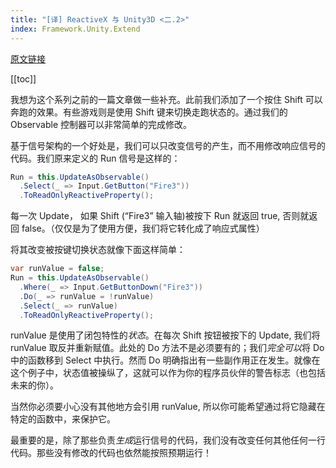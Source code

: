 ```yaml
---
title: "[译] ReactiveX 与 Unity3D <二.2>"
index: Framework.Unity.Extend
---
```


[原文链接](http://ornithoptergames.com/reactivex-and-unity3d-part-2b/)

[[toc]]

我想为这个系列之前的一篇文章做一些补充。此前我们添加了一个按住 Shift 可以奔跑的效果。有些游戏则是使用 Shift 键来切换走跑状态的。通过我们的 Observable 控制器可以非常简单的完成修改。

基于信号架构的一个好处是，我们可以只改变信号的产生，而不用修改响应信号的代码。我们原来定义的 Run 信号是这样的：

```csharp
Run = this.UpdateAsObservable()
  .Select(_ => Input.GetButton("Fire3"))
  .ToReadOnlyReactiveProperty();
```

每一次 Update， 如果 Shift (“Fire3” 输入轴)被按下 Run 就返回 true, 否则就返回 false。（仅仅是为了使用方便，我们将它转化成了响应式属性）

将其改变被按键切换状态就像下面这样简单：

```csharp
var runValue = false;
Run = this.UpdateAsObservable()
  .Where(_ => Input.GetButtonDown("Fire3"))
  .Do(_ => runValue = !runValue)
  .Select(_ => runValue)
  .ToReadOnlyReactiveProperty();
```

runValue 是使用了闭包特性的*状态*。在每次 Shift 按钮被按下的 Update, 我们将 runValue 取反并重新赋值。此处的 Do 方法不是必须要有的；我们*完全可以*将 Do 中的函数移到 Select 中执行。然而 Do 明确指出有一些副作用正在发生。就像在这个例子中，状态值被操纵了，这就可以作为你的程序员伙伴的警告标志（也包括未来的你）。

当然你必须要小心没有其他地方会引用 runValue, 所以你可能希望通过将它隐藏在特定的函数中，来保护它。

最重要的是，除了那些负责*生成*运行信号的代码，我们没有改变任何其他任何一行代码。那些没有修改的代码也依然能按照预期运行！